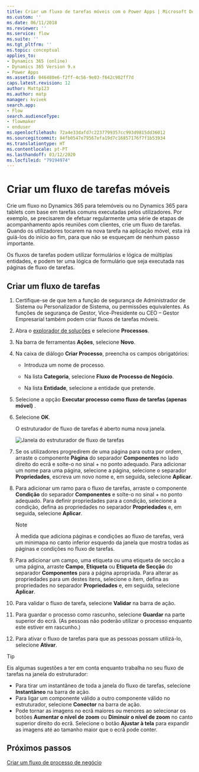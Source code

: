 ```yaml
---
title: Criar um fluxo de tarefas móveis com o Power Apps | Microsoft Docs
ms.custom: ''
ms.date: 06/11/2018
ms.reviewer: ''
ms.service: flow
ms.suite: ''
ms.tgt_pltfrm: ''
ms.topic: conceptual
applies_to:
- Dynamics 365 (online)
- Dynamics 365 Version 9.x
- Power Apps
ms.assetid: 046480e6-f2ff-4c56-9e03-f642c982ff7d
caps.latest.revision: 12
author: Mattp123
ms.author: matp
manager: kvivek
search.app:
- Flow
search.audienceType:
- flowmaker
- enduser
ms.openlocfilehash: 72a4e33dafd7c2237799357cc993d9815dd36012
ms.sourcegitcommit: 84fb0547e79567efa19d7c16857176f7f1b53934
ms.translationtype: HT
ms.contentlocale: pt-PT
ms.lasthandoff: 03/12/2020
ms.locfileid: "79194974"
---
```

# <a name="create-a-mobile-task-flow"></a>Criar um fluxo de tarefas móveis


Crie um fluxo no Dynamics 365 para telemóveis ou no Dynamics 365 para tablets com base em tarefas comuns executadas pelos utilizadores. Por exemplo, se precisarem de efetuar regularmente uma série de etapas de acompanhamento após reuniões com clientes, crie um fluxo de tarefas. Quando os utilizadores tocarem na nova tarefa na aplicação móvel, esta irá guiá-los do início ao fim, para que não se esqueçam de nenhum passo importante.  
  
 Os fluxos de tarefas podem utilizar formulários e lógica de múltiplas entidades, e podem ter uma lógica de formulário que seja executada nas páginas de fluxo de tarefas.  
  
## <a name="create-a-task-flow"></a>Criar um fluxo de tarefas
  
1. Certifique-se de que tem a função de segurança de Administrador de Sistema ou Personalizador de Sistema, ou permissões equivalentes. As funções de segurança de Gestor, Vice-Presidente ou CEO – Gestor Empresarial também podem criar fluxos de tarefas móveis. 
  
2. Abra o [explorador de soluções](/powerapps/maker/model-driven-apps/advanced-navigation#solution-explorer) e selecione **Processos**.  
  
3.  Na barra de ferramentas **Ações**, selecione **Novo**.  
  
4.  Na caixa de diálogo **Criar Processo**, preencha os campos obrigatórios:  
  
    -   Introduza um nome de processo.  
  
    -   Na lista **Categoria**, selecione **Fluxo de Processo de Negócio**.  
  
    -   Na lista **Entidade**, selecione a entidade que pretende.  
  
5.  Selecione a opção **Executar processo como fluxo de tarefas (apenas móvel)** .  
  
6.  Selecione **OK**.
  
     O estruturador de fluxo de tarefas é aberto numa nova janela.  
  
     ![Janela do estruturador de fluxo de tarefas](media/task-flow-designer-window.png "Janela do estruturador de fluxo de tarefas") 
  
7.  Se os utilizadores progredirem de uma página para outra por ordem, arraste o componente **Página** do separador **Componentes** no lado direito do ecrã e solte-o no sinal + no ponto adequado. Para adicionar um nome para uma página, selecione a página, selecione o separador **Propriedades**, escreva um novo nome e, em seguida, selecione **Aplicar**.  
  
8.  Para adicionar um ramo para o fluxo de tarefas, arraste o componente **Condição** do separador **Componentes** e solte-o no sinal + no ponto adequado. Para definir propriedades para a condição, selecione a condição, defina as propriedades no separador **Propriedades** e, em seguida, selecione **Aplicar**.  
  
    > [!NOTE]
    >  À medida que adiciona páginas e condições ao fluxo de tarefas, verá um minimapa no canto inferior esquerdo da janela que mostra todas as páginas e condições no fluxo de tarefas.  
  
9. Para adicionar um campo, uma etiqueta ou uma etiqueta de secção a uma página, arraste **Campo**, **Etiqueta** ou **Etiqueta de Secção** do separador **Componentes** para a página apropriada. Para alterar as propriedades para um destes itens, selecione o item, defina as propriedades no separador **Propriedades** e, em seguida, selecione **Aplicar**.  
  
10. Para validar o fluxo de tarefa, selecione **Validar** na barra de ação.  
  
11. Para guardar o processo como rascunho, selecione **Guardar** na parte superior do ecrã. (As pessoas não poderão utilizar o processo enquanto este estiver em rascunho.)  
  
12. Para ativar o fluxo de tarefas para que as pessoas possam utilizá-lo, selecione **Ativar**.  
  
> [!TIP]
>  Eis algumas sugestões a ter em conta enquanto trabalha no seu fluxo de tarefas na janela do estruturador:  
>   
> -  Para tirar um instantâneo de toda a janela do fluxo de tarefas, selecione **Instantâneo** na barra de ação.  
> -  Para ligar um componente válido a outro componente válido no estruturador, selecione **Conector** na barra de ação.  
> -  Pode tornar as imagens no ecrã maiores ou menores ao selecionar os botões **Aumentar o nível de zoom** ou **Diminuir o nível de zoom** no canto superior direito do ecrã. Selecione o botão **Ajustar à tela** para expandir as imagens até ao tamanho maior que o ecrã pode conter.  
  
## <a name="next-steps"></a>Próximos passos  
 [Criar um fluxo de processo de negócio](create-business-process-flow.md)   

